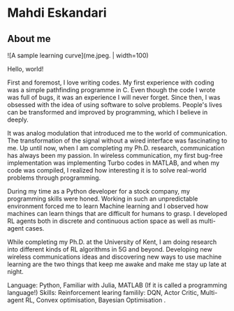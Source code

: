 # Mahdi Eskandari

## About me

![A sample learning curve](me.jpeg. | width=100)

Hello, world!

First and foremost, I love writing codes. My first experience with coding was a simple pathfinding programme in C. Even though the code I wrote was full of bugs, it was an experience I will never forget. Since then, I was obsessed with the idea of using software to solve problems. People's lives can be transformed and improved by programming, which I believe in deeply. 

It was analog modulation that introduced me to the world of communication. The transformation of the signal without a wired interface was fascinating to me. Up until now, when I am completing my Ph.D. research, communication has always been my passion. In wireless communication, my first bug-free implementation was implementing Turbo codes in MATLAB, and when my code was compiled, I realized how interesting it is to solve real-world problems through programming.

During my time as a Python developer for a stock company, my programming skills were honed. Working in such an unpredictable environment forced me to learn Machine learning and I observed how machines can learn things that are difficult for humans to grasp. I developed RL agents both in discrete and continuous action space as well as multi-agent cases. 

While completing my Ph.D. at the University of Kent, I am doing research into different kinds of RL algorithms in 5G and beyond. Developing new wireless communications ideas and discovering new ways to use machine learning are the two things that keep me awake and make me stay up late at night.

Language: Python, Familiar with Julia, MATLAB (If it is called a programming language!)
Skills: Reinforcement learing familily: DQN, Actor Critic, Multi-agent RL, Convex optimisation, Bayesian Optimisation .
